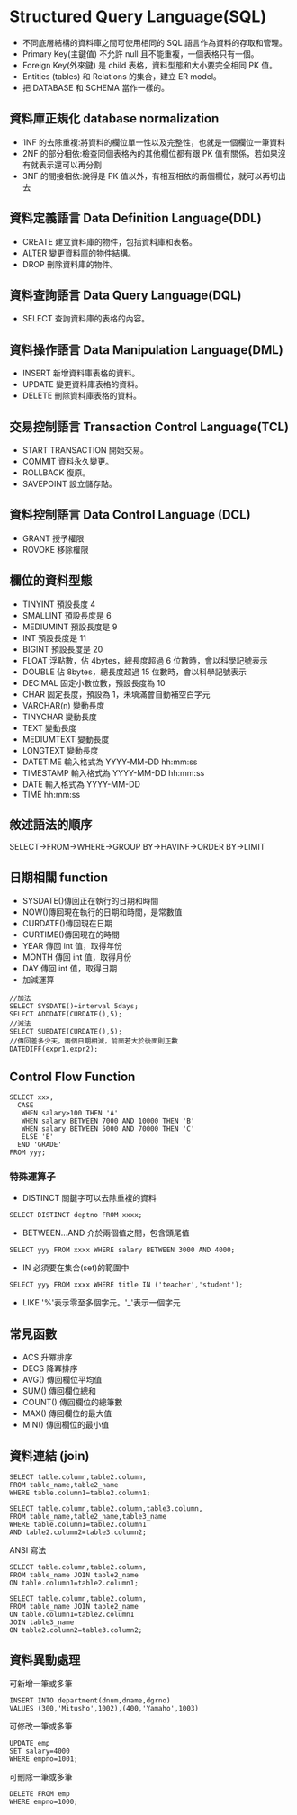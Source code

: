 # Structured Query Language(SQL)

- 不同底層結構的資料庫之間可使用相同的 SQL 語言作為資料的存取和管理。
- Primary Key(主鍵值) 不允許 null 且不能重複，一個表格只有一個。
- Foreign Key(外來鍵) 是 child 表格，資料型態和大小要完全相同 PK 值。
- Entities (tables) 和 Relations 的集合，建立 ER model。
- 把 DATABASE 和 SCHEMA 當作一樣的。

## 資料庫正規化 database normalization

- 1NF 的去除重複:將資料的欄位單一性以及完整性，也就是一個欄位一筆資料
- 2NF 的部分相依:檢查同個表格內的其他欄位都有跟 PK 值有關係，若如果沒有就表示還可以再分割
- 3NF 的間接相依:說得是 PK 值以外，有相互相依的兩個欄位，就可以再切出去

## 資料定義語言 Data Definition Language(DDL)

- CREATE 建立資料庫的物件，包括資料庫和表格。
- ALTER 變更資料庫的物件結構。
- DROP 刪除資料庫的物件。

## 資料查詢語言 Data Query Language(DQL)

- SELECT 查詢資料庫的表格的內容。

## 資料操作語言 Data Manipulation Language(DML)

- INSERT 新增資料庫表格的資料。
- UPDATE 變更資料庫表格的資料。
- DELETE 刪除資料庫表格的資料。

## 交易控制語言 Transaction Control Language(TCL)

- START TRANSACTION 開始交易。
- COMMIT 資料永久變更。
- ROLLBACK 復原。
- SAVEPOINT 設立儲存點。

## 資料控制語言 Data Control Language (DCL)

- GRANT 授予權限
- ROVOKE 移除權限

## 欄位的資料型態

- TINYINT 預設長度 4
- SMALLINT 預設長度是 6
- MEDIUMINT 預設長度是 9
- INT 預設長度是 11
- BIGINT 預設長度是 20
- FLOAT 浮點數，佔 4bytes，總長度超過 6 位數時，會以科學記號表示
- DOUBLE 佔 8bytes，總長度超過 15 位數時，會以科學記號表示
- DECIMAL 固定小數位數，預設長度為 10
- CHAR 固定長度，預設為 1，未填滿會自動補空白字元
- VARCHAR(n) 變動長度
- TINYCHAR 變動長度
- TEXT 變動長度
- MEDIUMTEXT 變動長度
- LONGTEXT 變動長度
- DATETIME 輸入格式為 YYYY-MM-DD hh:mm:ss
- TIMESTAMP 輸入格式為 YYYY-MM-DD hh:mm:ss
- DATE 輸入格式為 YYYY-MM-DD
- TIME hh:mm:ss

## 敘述語法的順序

SELECT->FROM->WHERE->GROUP BY->HAVINF->ORDER BY->LIMIT

## 日期相關 function

- SYSDATE()傳回正在執行的日期和時間
- NOW()傳回現在執行的日期和時間，是常數值
- CURDATE()傳回現在日期
- CURTIME()傳回現在的時間
- YEAR 傳回 int 值，取得年份
- MONTH 傳回 int 值，取得月份
- DAY 傳回 int 值，取得日期
- 加減運算

```mysql
//加法
SELECT SYSDATE()+interval 5days;
SELECT ADDDATE(CURDATE(),5);
//減法
SELECT SUBDATE(CURDATE(),5);
//傳回差多少天，兩個日期相減，前面若大於後面則正數
DATEDIFF(expr1,expr2);
```

## Control Flow Function

```mysql
SELECT xxx,
  CASE
   WHEN salary>100 THEN 'A'
   WHEN salary BETWEEN 7000 AND 10000 THEN 'B'
   WHEN salary BETWEEN 5000 AND 70000 THEN 'C'
   ELSE 'E'
  END 'GRADE'
FROM yyy;
```

### 特殊運算子

- DISTINCT 關鍵字可以去除重複的資料

```mysql
SELECT DISTINCT deptno FROM xxxx;
```

- BETWEEN...AND 介於兩個值之間，包含頭尾值

```mysql
SELECT yyy FROM xxxx WHERE salary BETWEEN 3000 AND 4000;
```

- IN 必須要在集合(set)的範圍中

```mysql
SELECT yyy FROM xxxx WHERE title IN ('teacher','student');
```

- LIKE '%'表示零至多個字元。'\_'表示一個字元

## 常見函數

- ACS 升冪排序
- DECS 降冪排序
- AVG() 傳回欄位平均值
- SUM() 傳回欄位總和
- COUNT() 傳回欄位的總筆數
- MAX() 傳回欄位的最大值
- MIN() 傳回欄位的最小值

## 資料連結 (join)

```mysql
SELECT table.column,table2.column,
FROM table_name,table2_name
WHERE table.column1=table2.column1;
```

```mysql
SELECT table.column,table2.column,table3.column,
FROM table_name,table2_name,table3_name
WHERE table.column1=table2.column1
AND table2.column2=table3.column2;

```

ANSI 寫法

```mysql
SELECT table.column,table2.column,
FROM table_name JOIN table2_name
ON table.column1=table2.column1;
```

```mysql
SELECT table.column,table2.column,
FROM table_name JOIN table2_name
ON table.column1=table2.column1
JOIN table3_name
ON table2.column2=table3.column2;
```

## 資料異動處理

可新增一筆或多筆

```mysql
INSERT INTO department(dnum,dname,dgrno)
VALUES (300,'Mitusho',1002),(400,'Yamaho',1003)
```

可修改一筆或多筆

```mysql
UPDATE emp
SET salary=4000
WHERE empno=1001;
```

可刪除一筆或多筆

```mysql
DELETE FROM emp
WHERE empno=1000;
```
